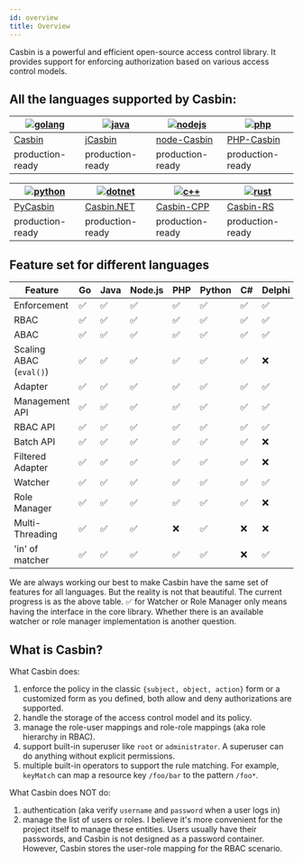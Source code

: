 ```yaml
---
id: overview
title: Overview
---
```


Casbin is a powerful and efficient open-source access control library. It provides support for enforcing authorization based on various access control models.

## All the languages supported by Casbin:

[![golang](https://casbin.org/img/langs/golang.png)](https://github.com/casbin/casbin) | [![java](https://casbin.org/img/langs/java.png)](https://github.com/casbin/jcasbin) | [![nodejs](https://casbin.org/img/langs/nodejs.png)](https://github.com/casbin/node-casbin) | [![php](https://casbin.org/img/langs/php.png)](https://github.com/php-casbin/php-casbin)
----|----|----|----
[Casbin](https://github.com/casbin/casbin) | [jCasbin](https://github.com/casbin/jcasbin) | [node-Casbin](https://github.com/casbin/node-casbin) | [PHP-Casbin](https://github.com/php-casbin/php-casbin)
production-ready | production-ready | production-ready | production-ready

[![python](https://casbin.org/img/langs/python.png)](https://github.com/casbin/pycasbin) | [![dotnet](https://casbin.org/img/langs/dotnet.png)](https://github.com/casbin/Casbin.NET) | [![c++](https://casbin.org/img/langs/cpp.png)](https://github.com/casbin/casbin-cpp) | [![rust](https://casbin.org/img/langs/rust.png)](https://github.com/casbin/casbin-rs)
----|----|----|----
[PyCasbin](https://github.com/casbin/pycasbin) | [Casbin.NET](https://github.com/casbin/Casbin.NET) | [Casbin-CPP](https://github.com/casbin/casbin-cpp) | [Casbin-RS](https://github.com/casbin/casbin-rs)
production-ready | production-ready | production-ready | production-ready

## Feature set for different languages

Feature | Go | Java | Node.js | PHP | Python | C# | Delphi | Rust | C++ | Lua |Dart | Elixir
----|----|----|----|----|----|----|----|----|---- | ---- | ---- | ---- 
Enforcement | ✅ | ✅ | ✅ | ✅ | ✅ | ✅ | ✅ | ✅ | ✅|✅|✅|✅
RBAC | ✅ | ✅ | ✅ | ✅ | ✅ | ✅ | ✅ | ✅ | ✅|✅|✅|✅
ABAC | ✅ | ✅ | ✅ | ✅ | ✅ | ✅ | ✅ | ✅ | ✅|✅|✅|✅
Scaling ABAC (`eval()`) | ✅ | ✅ | ✅ | ✅ | ✅ | ✅ | ❌ | ✅ | ✅|✅|✅|✅
Adapter | ✅ | ✅ | ✅ | ✅ | ✅ | ✅ | ✅ | ✅ | ✅|✅|✅|❌
Management API | ✅ | ✅ | ✅ | ✅ | ✅ | ✅ | ✅ | ✅ | ✅|✅|✅|✅
RBAC API | ✅ | ✅ | ✅ | ✅ | ✅ | ✅ | ✅ | ✅ | ✅|✅|✅|✅
Batch API | ✅ | ✅ | ✅ | ✅ | ✅ | ✅ | ❌ | ✅ | ✅|✅|❌|❌
Filtered Adapter | ✅ | ✅ | ✅ | ✅ | ✅ | ✅ | ❌ | ✅ | ✅|✅|❌|❌
Watcher | ✅ | ✅ | ✅ | ✅ | ✅ | ✅ | ✅ | ✅ | ✅|✅|❌|❌
Role Manager | ✅ | ✅ | ✅ | ✅ | ✅ | ✅ | ❌ | ✅ | ✅|✅|✅|❌
Multi-Threading | ✅ | ✅ | ✅ | ❌ | ✅ | ❌ | ❌ | ✅ | ❌|❌|❌|❌
'in' of matcher | ✅ | ✅ | ✅  | ✅ | ✅ | ❌ | ✅ | ❌ | ❌ | ❌ | ✅ | ✅

We are always working our best to make Casbin have the same set of features for all languages. But the reality is not that beautiful. The current progress is as the above table. ✅ for Watcher or Role Manager only means having the interface in the core library. Whether there is an available watcher or role manager implementation is another question.

## What is Casbin?

What Casbin does:

1. enforce the policy in the classic ``{subject, object, action}`` form or a customized form as you defined, both allow and deny authorizations are supported.
2. handle the storage of the access control model and its policy.
3. manage the role-user mappings and role-role mappings (aka role hierarchy in RBAC).
4. support built-in superuser like ``root`` or ``administrator``. A superuser can do anything without explicit permissions.
5. multiple built-in operators to support the rule matching. For example, ``keyMatch`` can map a resource key ``/foo/bar`` to the pattern ``/foo*``.

What Casbin does NOT do:

1. authentication (aka verify ``username`` and ``password`` when a user logs in)
2. manage the list of users or roles. I believe it's more convenient for the project itself to manage these entities. Users usually have their passwords, and Casbin is not designed as a password container. However, Casbin stores the user-role mapping for the RBAC scenario.
